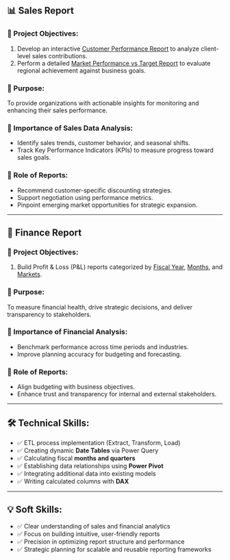 ## 📊 Sales Report

### 🔹 Project Objectives:

1. Develop an interactive [Customer Performance Report](https://github.com/ThkrYogesh/Excel-Sale-Insights/blob/main/Customer%20Performance%20Report.pdf) to analyze client-level sales contributions.
2. Perform a detailed [Market Performance vs Target Report](https://github.com/ThkrYogesh/Excel-Sale-Insights/blob/main/Market%20Performance%20vs%20Target%20Report.pdf) to evaluate regional achievement against business goals.

### 🔹 Purpose:

To provide organizations with actionable insights for monitoring and enhancing their sales performance.

### 🔹 Importance of Sales Data Analysis:

* Identify sales trends, customer behavior, and seasonal shifts.
* Track Key Performance Indicators (KPIs) to measure progress toward sales goals.

### 🔹 Role of Reports:

* Recommend customer-specific discounting strategies.
* Support negotiation using performance metrics.
* Pinpoint emerging market opportunities for strategic expansion.

---

## 💼 Finance Report

### 🔹 Project Objectives:

1. Build Profit & Loss (P\&L) reports categorized by [Fiscal Year](https://github.com/ThkrYogesh/Excel-Sale-Insights/blob/main/P%26L%20Statement%20by%20Fiscal%20Year.pdf), [Months](https://github.com/ThkrYogesh/Excel-Sale-Insights/blob/main/P%26L%20Statement%20by%20Months.pdf), and [Markets](https://github.com/ThkrYogesh/Excel-Sale-Insights/blob/main/P%26L%20Statement%20by%20Markets.pdf).

### 🔹 Purpose:

To measure financial health, drive strategic decisions, and deliver transparency to stakeholders.

### 🔹 Importance of Financial Analysis:

* Benchmark performance across time periods and industries.
* Improve planning accuracy for budgeting and forecasting.

### 🔹 Role of Reports:

* Align budgeting with business objectives.
* Enhance trust and transparency for internal and external stakeholders.

---

## 🛠️ Technical Skills:

* ✅ ETL process implementation (Extract, Transform, Load)
* ✅ Creating dynamic **Date Tables** via Power Query
* ✅ Calculating fiscal **months and quarters**
* ✅ Establishing data relationships using **Power Pivot**
* ✅ Integrating additional data into existing models
* ✅ Writing calculated columns with **DAX**

---

## 💡 Soft Skills:

* ✅ Clear understanding of sales and financial analytics
* ✅ Focus on building intuitive, user-friendly reports
* ✅ Precision in optimizing report structure and performance
* ✅ Strategic planning for scalable and reusable reporting frameworks

